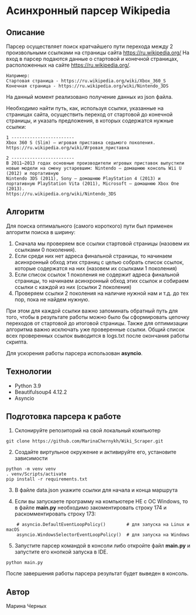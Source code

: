# Асинхронный парсер Wikipedia

## Описание
Парсер осуществляет поиск кратчайшего пути перехода между 2 произвольными ссылками на страницы сайта https://ru.wikipedia.org/
На вход в парсер подаются данные о стартовой и конечной страницах, расположенных на сайте https://ru.wikipedia.org/.
```
Например:
Стартовая страница - https://ru.wikipedia.org/wiki/Xbox_360_S
Конечная страница - https://ru.wikipedia.org/wiki/Nintendo_3DS
```
На данный момент реализовано получение данных из json файла.

Необходимо найти путь, как, используя ссылки, указанные на страницах сайта,
осуществить переход от стартовой до конечной страницы, и указать предложения, в которых содержатся нужные ссылки:
```
1 ------------------------
Xbox 360 S (Slim) — игровая приставка седьмого поколения.
https://ru.wikipedia.org/wiki/Игровая_приставка

2 ------------------------
В 2011—2013 годах основные производители игровых приставок выпустили новые модели на смену устаревшим: Nintendo — домашнюю консоль Wii U (2012) и портативную 
Nintendo 3DS (2011), Sony — домашнюю PlayStation 4 (2013) и портативную PlayStation Vita (2011), Microsoft — домашнюю Xbox One (2013).
https://ru.wikipedia.org/wiki/Nintendo_3DS
```

## Алгоритм
Для поиска оптимального (самого короткого) пути был применен алгоритм поиска в ширину:
1. Сначала мы проверяем все ссылки стартовой страницы (назовем их ссылками 0 поколения).
2. Если среди них нет адреса финальной страницы, то начинаем асинхронный обход этих страниц с целью собрать список ссылок, которые содержатся на них (назовем их ссылками 1 поколения)
3. Если список ссылок 1 поколения не содержит адреса финальной страницы, то начинаем асинхронный обход этих ссылок и собираем ссылки с каждой из них (ссылки 2 поколения)
4. Проверяем ссылки 2 поколения на наличие нужной нам
и т.д. до тех пор, пока не найдем нужную.

При этом для каждой ссылки важно запоминать обратный путь для того, чтобы в результате работы можно было бы сформировать цепочку переходов от стартовой до итоговой страницы. Также для оптимизации алгоритма важно исключать уже проверенные ссылки. Общий список всех проверенных ссылок выводится в logs.txt после окончания работы скрипта.

Для ускорения работы парсера использован **asyncio**.


## Технологии
* Python 3.9
* Beautifulsoup4 4.12.2
* Asyncio


## Подготовка парсера к работе

1. Cклонируйте репозиторий на свой локальный компьютер
```
git clone https://github.com/MarinaChernykh/Wiki_Scraper.git
```

2. Создайте виртульное окружение и активируйте его, установите зависимости
```
python -m venv venv
. venv/Scripts/activate
pip install -r requirements.txt
```

3. В файле data.json укажите ссылки для начала и конца маршрута

4. Если вы запускаете программу на компьютере НЕ с ОС Windows, то в файле **main.py** необходимо закоментировать строку 174 и раскомментировать строку 173:
```
    # asyncio.DefaultEventLoopPolicy()        # для запуска на Linux и macOS
    asyncio.WindowsSelectorEventLoopPolicy()  # для запуска на Windows
```

5. Запустите парсер командой в консоли либо откройте файл **main.py** и запустите его кнопкой запуска в IDE. 
```
python main.py
```
После завершения работы парсера результат будет выведен в консоль.

## Автор
Марина Черных
